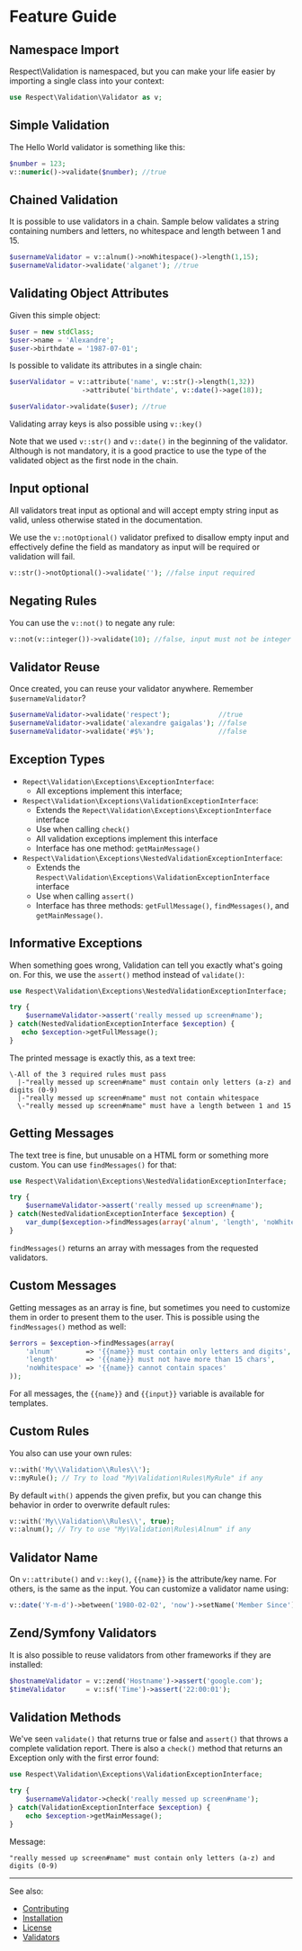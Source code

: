 # Feature Guide

## Namespace Import

Respect\Validation is namespaced, but you can make your life easier by importing
a single class into your context:

```php
use Respect\Validation\Validator as v;
```

## Simple Validation

The Hello World validator is something like this:

```php
$number = 123;
v::numeric()->validate($number); //true
```

## Chained Validation

It is possible to use validators in a chain. Sample below validates a string
containing numbers and letters, no whitespace and length between 1 and 15.

```php
$usernameValidator = v::alnum()->noWhitespace()->length(1,15);
$usernameValidator->validate('alganet'); //true
```

## Validating Object Attributes

Given this simple object:

```php
$user = new stdClass;
$user->name = 'Alexandre';
$user->birthdate = '1987-07-01';
```

Is possible to validate its attributes in a single chain:

```php
$userValidator = v::attribute('name', v::str()->length(1,32))
                  ->attribute('birthdate', v::date()->age(18));

$userValidator->validate($user); //true
```

Validating array keys is also possible using `v::key()`

Note that we used `v::str()` and `v::date()` in the beginning of the validator.
Although is not mandatory, it is a good practice to use the type of the
validated object as the first node in the chain.

## Input optional

All validators treat input as optional and will accept empty string input as valid,
unless otherwise stated in the documentation.

We use the `v::notOptional()` validator prefixed to disallow empty input and effectively
define the field as mandatory as input will be required or validation will fail.

```php
v::str()->notOptional()->validate(''); //false input required
```

## Negating Rules

You can use the `v::not()` to negate any rule:

```php
v::not(v::integer())->validate(10); //false, input must not be integer
```

## Validator Reuse

Once created, you can reuse your validator anywhere. Remember `$usernameValidator`?

```php
$usernameValidator->validate('respect');            //true
$usernameValidator->validate('alexandre gaigalas'); //false
$usernameValidator->validate('#$%');                //false
```

## Exception Types

* `Repect\Validation\Exceptions\ExceptionInterface`:
    * All exceptions implement this interface;
* `Respect\Validation\Exceptions\ValidationExceptionInterface`:
    * Extends the `Repect\Validation\Exceptions\ExceptionInterface` interface
    * Use when calling `check()`
    * All validation exceptions implement this interface
    * Interface has one method: `getMainMessage()`
* `Respect\Validation\Exceptions\NestedValidationExceptionInterface`:
    * Extends the `Respect\Validation\Exceptions\ValidationExceptionInterface` interface
    * Use when calling `assert()`
    * Interface has three methods: `getFullMessage()`, `findMessages()`, and `getMainMessage()`.

## Informative Exceptions

When something goes wrong, Validation can tell you exactly what's going on. For this,
we use the `assert()` method instead of `validate()`:

```php
use Respect\Validation\Exceptions\NestedValidationExceptionInterface;

try {
    $usernameValidator->assert('really messed up screen#name');
} catch(NestedValidationExceptionInterface $exception) {
   echo $exception->getFullMessage();
}
```

The printed message is exactly this, as a text tree:

```no-highlight
\-All of the 3 required rules must pass
  |-"really messed up screen#name" must contain only letters (a-z) and digits (0-9)
  |-"really messed up screen#name" must not contain whitespace
  \-"really messed up screen#name" must have a length between 1 and 15
```

## Getting Messages

The text tree is fine, but unusable on a HTML form or something more custom. You can use
`findMessages()` for that:

```php
use Respect\Validation\Exceptions\NestedValidationExceptionInterface;

try {
    $usernameValidator->assert('really messed up screen#name');
} catch(NestedValidationExceptionInterface $exception) {
    var_dump($exception->findMessages(array('alnum', 'length', 'noWhitespace')));
}
```

`findMessages()` returns an array with messages from the requested validators.

## Custom Messages

Getting messages as an array is fine, but sometimes you need to customize them in order
to present them to the user. This is possible using the `findMessages()` method as well:

```php
$errors = $exception->findMessages(array(
    'alnum'        => '{{name}} must contain only letters and digits',
    'length'       => '{{name}} must not have more than 15 chars',
    'noWhitespace' => '{{name}} cannot contain spaces'
));
```

For all messages, the `{{name}}` and `{{input}}` variable is available for templates.

## Custom Rules

You also can use your own rules:

```php
v::with('My\\Validation\\Rules\\');
v::myRule(); // Try to load "My\Validation\Rules\MyRule" if any
```

By default `with()` appends the given prefix, but you can change this behavior
in order to overwrite default rules:

```php
v::with('My\\Validation\\Rules\\', true);
v::alnum(); // Try to use "My\Validation\Rules\Alnum" if any
```

## Validator Name

On `v::attribute()` and `v::key()`, `{{name}}` is the attribute/key name. For others,
is the same as the input. You can customize a validator name using:

```php
v::date('Y-m-d')->between('1980-02-02', 'now')->setName('Member Since');
```

## Zend/Symfony Validators

It is also possible to reuse validators from other frameworks if they are installed:

```php
$hostnameValidator = v::zend('Hostname')->assert('google.com');
$timeValidator     = v::sf('Time')->assert('22:00:01');
```

## Validation Methods

We've seen `validate()` that returns true or false and `assert()` that throws a complete
validation report. There is also a `check()` method that returns an Exception
only with the first error found:

```php
use Respect\Validation\Exceptions\ValidationExceptionInterface;

try {
    $usernameValidator->check('really messed up screen#name');
} catch(ValidationExceptionInterface $exception) {
    echo $exception->getMainMessage();
}
```

Message:

```no-highlight
"really messed up screen#name" must contain only letters (a-z) and digits (0-9)
```

***

See also:

- [Contributing](../CONTRIBUTING.md)
- [Installation](INSTALL.md)
- [License](../LICENSE.md)
- [Validators](VALIDATORS.md)
